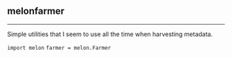 ## melonfarmer
---

Simple utilities that I seem to use all the time when harvesting metadata.


`import melon`
`farmer = melon.Farmer`
